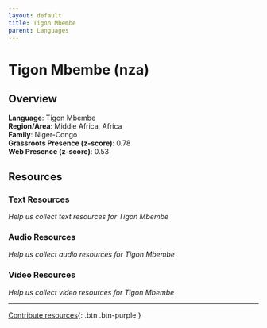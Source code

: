 ```yaml
---
layout: default
title: Tigon Mbembe
parent: Languages
---
```


# Tigon Mbembe (nza)

## Overview

**Language**: Tigon Mbembe  
**Region/Area**: Middle Africa, Africa  
**Family**: Niger-Congo  
**Grassroots Presence (z-score)**: 0.78  
**Web Presence (z-score)**: 0.53  

## Resources

### Text Resources
*Help us collect text resources for Tigon Mbembe*

### Audio Resources
*Help us collect audio resources for Tigon Mbembe*

### Video Resources
*Help us collect video resources for Tigon Mbembe*

---

[Contribute resources](https://forms.office.com/e/1SfLJx3u1r){: .btn .btn-purple }
